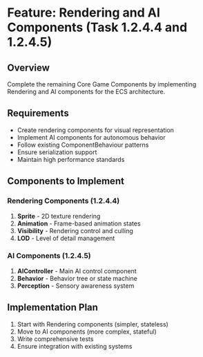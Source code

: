 # Feature: Rendering and AI Components (Task 1.2.4.4 and 1.2.4.5)

## Overview
Complete the remaining Core Game Components by implementing Rendering and AI components for the ECS architecture.

## Requirements
- Create rendering components for visual representation
- Implement AI components for autonomous behavior
- Follow existing ComponentBehaviour patterns
- Ensure serialization support
- Maintain high performance standards

## Components to Implement

### Rendering Components (1.2.4.4)
1. **Sprite** - 2D texture rendering
2. **Animation** - Frame-based animation states
3. **Visibility** - Rendering control and culling
4. **LOD** - Level of detail management

### AI Components (1.2.4.5)
1. **AIController** - Main AI control component
2. **Behavior** - Behavior tree or state machine
3. **Perception** - Sensory awareness system

## Implementation Plan
1. Start with Rendering components (simpler, stateless)
2. Move to AI components (more complex, stateful)
3. Write comprehensive tests
4. Ensure integration with existing systems